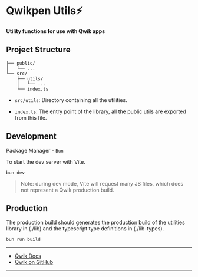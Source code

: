 # Qwikpen Utils⚡️

**Utility functions for use with Qwik apps**

## Project Structure

```
├── public/
│   └── ...
└── src/
    ├── utils/
    │   └── ...
    └── index.ts
```

- `src/utils`: Directory containing all the utilities.

- `index.ts`: The entry point of the library, all the public utils are exported from this file.

## Development

Package Manager - `Bun`

To start the dev server with Vite.

```
bun dev
```

> Note: during dev mode, Vite will request many JS files, which does not represent a Qwik production build.

## Production

The production build should generates the production build of the utilities library in (./lib) and the typescript type definitions in (./lib-types).

```
bun run build
```

---

- [Qwik Docs](https://qwik.dev/)
- [Qwik on GitHub](https://github.com/QwikDev/qwik)

---
